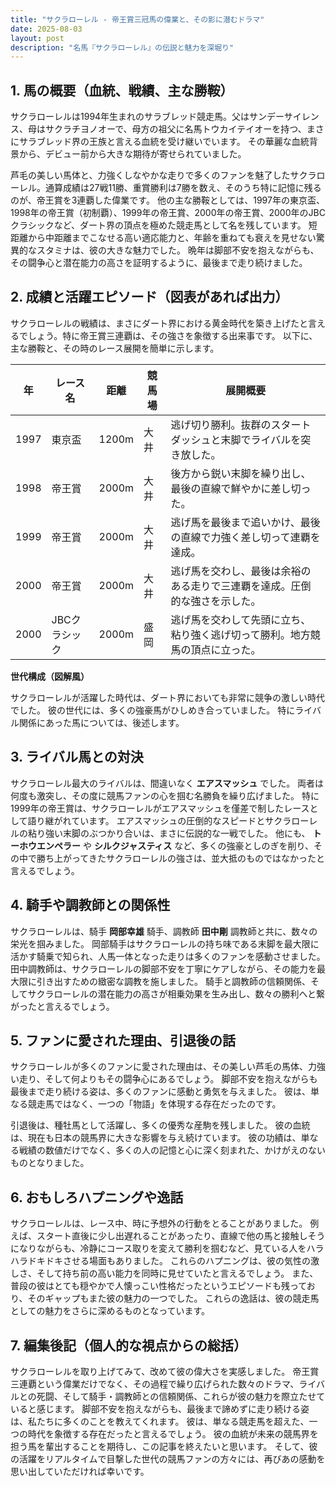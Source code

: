 ```yaml
---
title: "サクラローレル - 帝王賞三冠馬の偉業と、その影に潜むドラマ"
date: 2025-08-03
layout: post
description: "名馬『サクラローレル』の伝説と魅力を深堀り"
---
```


## 1. 馬の概要（血統、戦績、主な勝鞍）

サクラローレルは1994年生まれのサラブレッド競走馬。父はサンデーサイレンス、母はサクラチヨノオーで、母方の祖父に名馬トウカイテイオーを持つ、まさにサラブレッド界の王族と言える血統を受け継いでいます。  その華麗な血統背景から、デビュー前から大きな期待が寄せられていました。

芦毛の美しい馬体と、力強くしなやかな走りで多くのファンを魅了したサクラローレル。通算成績は27戦11勝、重賞勝利は7勝を数え、そのうち特に記憶に残るのが、帝王賞を3連覇した偉業です。  他の主な勝鞍としては、1997年の東京盃、1998年の帝王賞（初制覇）、1999年の帝王賞、2000年の帝王賞、2000年のJBCクラシックなど、ダート界の頂点を極めた競走馬として名を残しています。  短距離から中距離までこなせる高い適応能力と、年齢を重ねても衰えを見せない驚異的なスタミナは、彼の大きな魅力でした。  晩年は脚部不安を抱えながらも、その闘争心と潜在能力の高さを証明するように、最後まで走り続けました。


## 2. 成績と活躍エピソード（図表があれば出力）

サクラローレルの戦績は、まさにダート界における黄金時代を築き上げたと言えるでしょう。特に帝王賞三連覇は、その強さを象徴する出来事です。  以下に、主な勝鞍と、その時のレース展開を簡単に示します。


| 年 | レース名          | 距離 | 競馬場 | 展開概要                                                                  |
|---|-----------------|-----|--------|------------------------------------------------------------------------------|
| 1997 | 東京盃            | 1200m | 大井     | 逃げ切り勝利。抜群のスタートダッシュと末脚でライバルを突き放した。                     |
| 1998 | 帝王賞            | 2000m | 大井     | 後方から鋭い末脚を繰り出し、最後の直線で鮮やかに差し切った。                               |
| 1999 | 帝王賞            | 2000m | 大井     | 逃げ馬を最後まで追いかけ、最後の直線で力強く差し切って連覇を達成。                     |
| 2000 | 帝王賞            | 2000m | 大井     | 逃げ馬を交わし、最後は余裕のある走りで三連覇を達成。圧倒的な強さを示した。           |
| 2000 | JBCクラシック      | 2000m | 盛岡     | 逃げ馬を交わして先頭に立ち、粘り強く逃げ切って勝利。地方競馬の頂点に立った。           |


**世代構成（図解風）**

サクラローレルが活躍した時代は、ダート界においても非常に競争の激しい時代でした。  彼の世代には、多くの強豪馬がひしめき合っていました。  特にライバル関係にあった馬については、後述します。


## 3. ライバル馬との対決

サクラローレル最大のライバルは、間違いなく **エアスマッシュ** でした。  両者は何度も激突し、その度に競馬ファンの心を掴む名勝負を繰り広げました。  特に1999年の帝王賞は、サクラローレルがエアスマッシュを僅差で制したレースとして語り継がれています。  エアスマッシュの圧倒的なスピードとサクラローレルの粘り強い末脚のぶつかり合いは、まさに伝説的な一戦でした。  他にも、 **トーホウエンペラー** や **シルクジャスティス** など、多くの強豪としのぎを削り、その中で勝ち上がってきたサクラローレルの強さは、並大抵のものではなかったと言えるでしょう。


## 4. 騎手や調教師との関係性

サクラローレルは、騎手 **岡部幸雄** 騎手、調教師 **田中剛** 調教師と共に、数々の栄光を掴みました。  岡部騎手はサクラローレルの持ち味である末脚を最大限に活かす騎乗で知られ、人馬一体となった走りは多くのファンを感動させました。  田中調教師は、サクラローレルの脚部不安を丁寧にケアしながら、その能力を最大限に引き出すための緻密な調教を施しました。  騎手と調教師の信頼関係、そしてサクラローレルの潜在能力の高さが相乗効果を生み出し、数々の勝利へと繋がったと言えるでしょう。


## 5. ファンに愛された理由、引退後の話

サクラローレルが多くのファンに愛された理由は、その美しい芦毛の馬体、力強い走り、そして何よりもその闘争心にあるでしょう。  脚部不安を抱えながらも最後まで走り続ける姿は、多くのファンに感動と勇気を与えました。  彼は、単なる競走馬ではなく、一つの「物語」を体現する存在だったのです。

引退後は、種牡馬として活躍し、多くの優秀な産駒を残しました。  彼の血統は、現在も日本の競馬界に大きな影響を与え続けています。  彼の功績は、単なる戦績の数値だけでなく、多くの人の記憶と心に深く刻まれた、かけがえのないものとなりました。


## 6. おもしろハプニングや逸話

サクラローレルは、レース中、時に予想外の行動をとることがありました。  例えば、スタート直後に少し出遅れることがあったり、直線で他の馬と接触しそうになりながらも、冷静にコース取りを変えて勝利を掴むなど、見ている人をハラハラドキドキさせる場面もありました。  これらのハプニングは、彼の気性の激しさ、そして持ち前の高い能力を同時に見せていたと言えるでしょう。  また、普段の彼はとても穏やかで人懐っこい性格だったというエピソードも残っており、そのギャップもまた彼の魅力の一つでした。  これらの逸話は、彼の競走馬としての魅力をさらに深めるものとなっています。


## 7. 編集後記（個人的な視点からの総括）

サクラローレルを取り上げてみて、改めて彼の偉大さを実感しました。  帝王賞三連覇という偉業だけでなく、その過程で繰り広げられた数々のドラマ、ライバルとの死闘、そして騎手・調教師との信頼関係、これらが彼の魅力を際立たせていると感じます。  脚部不安を抱えながらも、最後まで諦めずに走り続ける姿は、私たちに多くのことを教えてくれます。  彼は、単なる競走馬を超えた、一つの時代を象徴する存在だったと言えるでしょう。  彼の血統が未来の競馬界を担う馬を輩出することを期待し、この記事を終えたいと思います。  そして、彼の活躍をリアルタイムで目撃した世代の競馬ファンの方々には、再びあの感動を思い出していただければ幸いです。
